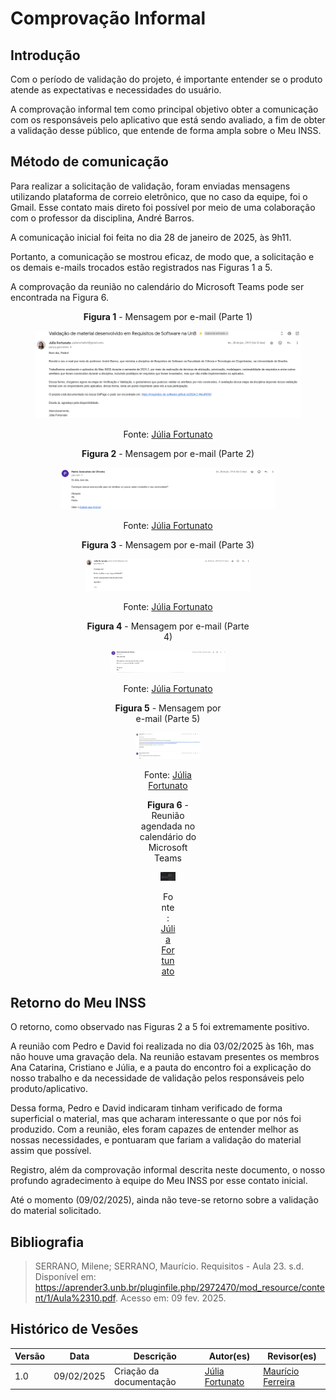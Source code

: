 # Comprovação Informal

## Introdução

Com o período de validação do projeto, é importante entender se o produto atende as expectativas e necessidades do usuário. 

A comprovação informal tem como principal objetivo obter a comunicação com os responsáveis pelo aplicativo que está sendo avaliado, a fim de obter a validação desse público, que entende de forma ampla sobre o Meu INSS.

## Método de comunicação

Para realizar a solicitação de validação, foram enviadas mensagens utilizando plataforma de correio eletrônico, que no caso da equipe, foi o Gmail. Esse contato mais direto foi possível por meio de uma colaboração com o professor da disciplina, André Barros. 

A comunicação inicial foi feita no dia 28 de janeiro de 2025, às 9h11. 

Portanto, a comunicação se mostrou eficaz, de modo que, a solicitação e os demais e-mails trocados estão registrados nas Figuras 1 a 5.

A comprovação da reunião no calendário do Microsoft Teams pode ser encontrada na Figura 6.

<center>

**Figura 1** - Mensagem por e-mail (Parte 1)

<font><figure markdown>![Mensagem por e-mail.](email1.png)

Fonte: [Júlia Fortunato](https://github.com/julia-fortunato)

**Figura 2** - Mensagem por e-mail (Parte 2)

<font><figure markdown>![Mensagem por e-mail.](email2.png)

Fonte: [Júlia Fortunato](https://github.com/julia-fortunato)

**Figura 3** - Mensagem por e-mail (Parte 3)

<font><figure markdown>![Mensagem por e-mail.](email3.png)

Fonte: [Júlia Fortunato](https://github.com/julia-fortunato)

**Figura 4** - Mensagem por e-mail (Parte 4)

<font><figure markdown>![Mensagem por e-mail.](email4.png)

Fonte: [Júlia Fortunato](https://github.com/julia-fortunato)

**Figura 5** - Mensagem por e-mail (Parte 5)

<font><figure markdown>![Mensagem por e-mail.](email5.png)

Fonte: [Júlia Fortunato](https://github.com/julia-fortunato)

**Figura 6** - Reunião agendada no calendário do Microsoft Teams

<font><figure markdown>![Mensagem por e-mail.](teams.png)

Fonte: [Júlia Fortunato](https://github.com/julia-fortunato)

</center>

## Retorno do Meu INSS

O retorno, como observado nas Figuras 2 a 5 foi extremamente positivo. 

A reunião com Pedro e David foi realizada no dia 03/02/2025 às 16h, mas não houve uma gravação dela. Na reunião estavam presentes os membros Ana Catarina, Cristiano e Júlia, e a pauta do encontro foi a explicação do nosso trabalho e da necessidade de validação pelos responsáveis pelo produto/aplicativo.

Dessa forma, Pedro e David indicaram tinham verificado de forma superficial o material, mas que acharam interessante o que por nós foi produzido. Com a reunião, eles foram capazes de entender melhor as nossas necessidades, e pontuaram que fariam a validação do material assim que possível.

Registro, além da comprovação informal descrita neste documento, o nosso profundo agradecimento à equipe do Meu INSS por esse contato inicial.

Até o momento (09/02/2025), ainda não teve-se retorno sobre a validação do material solicitado.

## Bibliografia

> SERRANO, Milene; SERRANO, Maurício. Requisitos - Aula 23. s.d. Disponível em: <https://aprender3.unb.br/pluginfile.php/2972470/mod_resource/content/1/Aula%2310.pdf>. Acesso em: 09 fev. 2025.

## Histórico de Vesões

| Versão | Data | Descrição | Autor(es) | Revisor(es) |
| --- | --- | --- | --- | --- |
| 1.0 | 09/02/2025 | Criação da documentação | [Júlia Fortunato](https://github.com/julia-fortunato) | [Maurício Ferreira](https://github.com/mauricio-araujoo) |
